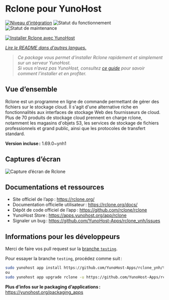 <!--
Nota bene : ce README est automatiquement généré par <https://github.com/YunoHost/apps/tree/master/tools/readme_generator>
Il NE doit PAS être modifié à la main.
-->

# Rclone pour YunoHost

[![Niveau d’intégration](https://apps.yunohost.org/badge/integration/rclone)](https://ci-apps.yunohost.org/ci/apps/rclone/)
![Statut du fonctionnement](https://apps.yunohost.org/badge/state/rclone)
![Statut de maintenance](https://apps.yunohost.org/badge/maintained/rclone)

[![Installer Rclone avec YunoHost](https://install-app.yunohost.org/install-with-yunohost.svg)](https://install-app.yunohost.org/?app=rclone)

*[Lire le README dans d'autres langues.](./ALL_README.md)*

> *Ce package vous permet d’installer Rclone rapidement et simplement sur un serveur YunoHost.*  
> *Si vous n’avez pas YunoHost, consultez [ce guide](https://yunohost.org/install) pour savoir comment l’installer et en profiter.*

## Vue d’ensemble

Rclone est un programme en ligne de commande permettant de gérer des fichiers sur le stockage cloud. Il s'agit d'une alternative riche en fonctionnalités aux interfaces de stockage Web des fournisseurs de cloud. Plus de 70 produits de stockage cloud prennent en charge rclone, notamment les magasins d'objets S3, les services de stockage de fichiers professionnels et grand public, ainsi que les protocoles de transfert standard.

**Version incluse :** 1.69.0~ynh1

## Captures d’écran

![Capture d’écran de Rclone](./doc/screenshots/screenshot.png)

## Documentations et ressources

- Site officiel de l’app : <https://rclone.org/>
- Documentation officielle utilisateur : <https://rclone.org/docs/>
- Dépôt de code officiel de l’app : <https://github.com/rclone/rclone>
- YunoHost Store : <https://apps.yunohost.org/app/rclone>
- Signaler un bug : <https://github.com/YunoHost-Apps/rclone_ynh/issues>

## Informations pour les développeurs

Merci de faire vos pull request sur la [branche `testing`](https://github.com/YunoHost-Apps/rclone_ynh/tree/testing).

Pour essayer la branche `testing`, procédez comme suit :

```bash
sudo yunohost app install https://github.com/YunoHost-Apps/rclone_ynh/tree/testing --debug
ou
sudo yunohost app upgrade rclone -u https://github.com/YunoHost-Apps/rclone_ynh/tree/testing --debug
```

**Plus d’infos sur le packaging d’applications :** <https://yunohost.org/packaging_apps>
